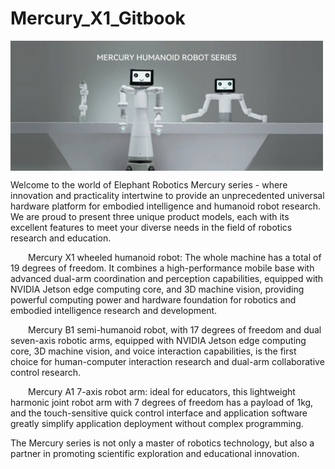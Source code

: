 # Mercury_X1_Gitbook

<img src =./resources/introduction/introduction-en.png
width ="500"  align = "center">

Welcome to the world of Elephant Robotics Mercury series - where innovation and practicality intertwine to provide an unprecedented universal hardware platform for embodied intelligence and humanoid robot research. We are proud to present three unique product models, each with its excellent features to meet your diverse needs in the field of robotics research and education.

&emsp;&emsp;Mercury X1 wheeled humanoid robot: The whole machine has a total of 19 degrees of freedom. It combines a high-performance mobile base with advanced dual-arm coordination and perception capabilities, equipped with NVIDIA Jetson edge computing core, and 3D machine vision, providing powerful computing power and hardware foundation for robotics and embodied intelligence research and development.

&emsp;&emsp;Mercury B1 semi-humanoid robot, with 17 degrees of freedom and dual seven-axis robotic arms, equipped with NVIDIA Jetson edge computing core, 3D machine vision, and voice interaction capabilities, is the first choice for human-computer interaction research and dual-arm collaborative control research.

&emsp;&emsp;Mercury A1 7-axis robot arm: ideal for educators, this lightweight harmonic joint robot arm with 7 degrees of freedom has a payload of 1kg, and the touch-sensitive quick control interface and application software greatly simplify application deployment without complex programming.

The Mercury series is not only a master of robotics technology, but also a partner in promoting scientific exploration and educational innovation.
